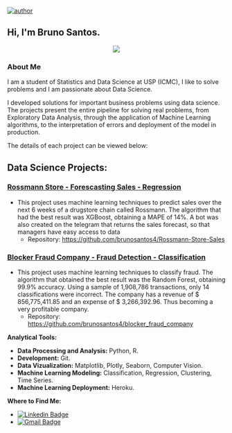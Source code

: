 [![author](https://img.shields.io/badge/author-brunosantos-green.svg)](https://www.linkedin.com/in/brunorpsantos/) 

## Hi, I'm Bruno Santos.

<p align='center'>
    <img src='https://user-images.githubusercontent.com/32130228/115023317-02400d80-9e95-11eb-81ad-c5af49a3da85.jpg'<
</p>

### About Me

I am a student of Statistics and Data Science at USP (ICMC), I like to solve problems and I am passionate about Data Science.

I developed solutions for important business problems using data science. The projects present the entire pipeline for solving real problems, from Exploratory Data Analysis, through the application of Machine Learning algorithms, to the interpretation of errors and deployment of the model in production.

The details of each project can be viewed below:

## Data Science Projects:

### [Rossmann Store - Forescasting Sales - Regression ](https://github.com/brunosantos4/Rossmann-Store-Sales)
- This project uses machine learning techniques to predict sales over the next 6 weeks of a drugstore chain called Rossmann. The algorithm that had the best result was XGBoost, obtaining a MAPE of 14%. A bot was also created on the telegram that returns the sales forecast, so that managers have easy access to data
  * Repository: https://github.com/brunosantos4/Rossmann-Store-Sales

  
### [Blocker Fraud Company - Fraud Detection - Classification ](https://github.com/brunosantos4/blocker_fraud_company)
- This project uses machine learning techniques to classify fraud. The algorithm that obtained the best result was the Random Forest, obtaining 99.9% accuracy.
Using a sample of 1,908,786 transactions, only 14 classifications were incorrect. The company has a revenue of $ 856,775,411.85 and an expense of $ 3,266,392.96.
Thus becoming a very profitable company.
  * Repository: https://github.com/brunosantos4/blocker_fraud_company
  

**Analytical Tools:**

* **Data Processing and Analysis:** Python, R.
* **Development:** Git.
* **Data Vizualization:** Matplotlib, Plotly, Seaborn, Computer Vision.
* **Machine Learning Modeling:** Classification, Regression, Clustering, Time Series.
* **Machine Learning Deployment:** Heroku.
    
**Where to Find Me:**

* [![Linkedin Badge](https://img.shields.io/badge/-BrunoSantos-blue?style=flat-square&logo=Linkedin&logoColor=white&link=https://www.linkedin.com/in/brunorpsantos/)](https://www.linkedin.com/in/brunorpsantos/)
* [![Gmail Badge](https://img.shields.io/badge/-brunosantos@usp.com-c14438?style=flat-square&logo=Gmail&logoColor=white&link=mailto:brunosantos@usp.com)](mailto:brunosantos@usp.com)
